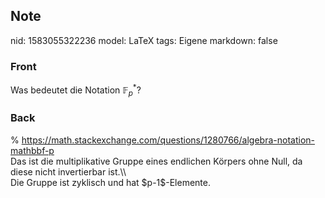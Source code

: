 ## Note
nid: 1583055322236
model: LaTeX
tags: Eigene
markdown: false

### Front
Was bedeutet die Notation $\mathbb{F}^{*}_{p}$?

### Back
<div>% <a href="https://math.stackexchange.com/questions/1280766/algebra-notation-mathbbf-p">https://math.stackexchange.com/questions/1280766/algebra-notation-mathbbf-p</a></div><div>
</div>Das ist die multiplikative Gruppe eines endlichen Körpers ohne Null, da diese nicht invertierbar ist.\\<div>
</div><div>Die Gruppe ist zyklisch und hat $p-1$-Elemente.</div>
